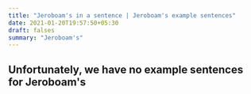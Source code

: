 ```yaml
---
title: "Jeroboam's in a sentence | Jeroboam's example sentences"
date: 2021-01-20T19:57:50+05:30
draft: falses
summary: "Jeroboam's"
---
```

## Unfortunately, we have no example sentences for Jeroboam's                 
